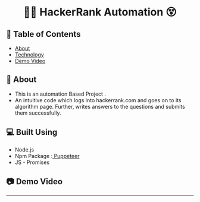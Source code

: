 <h1 align="center"> 👩‍💻 HackerRank Automation 😵</h1>

## 📝 Table of Contents

- [About](#about)
- [Technology](#tech)
- [Demo Video](#Screenshots)

## 📙 About 

- This is an automation Based Project .
- An intuitive code which logs into hackerrank.com and goes on to its algorithm page.
  Further, writes answers to the questions and submits them successfully.

## 💻 Built Using 

- Node.js
- Npm Package :[ Puppeteer](https://www.npmjs.com/package/puppeteer "Visit")
- JS - Promises

## 📷 Demo Video 

<div align="center">

<hr>
</div>
